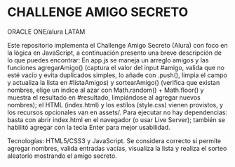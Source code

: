 # CHALLENGE AMIGO SECRETO
ORACLE ONE/alura LATAM

Este repositorio implementa el Challenge Amigo Secreto (Alura) con foco en la lógica en JavaScript, a continuación presento una breve descripción de lo que puedes encontrar:
En app.js se maneja un arreglo amigos y las funciones agregarAmigo() (captura el valor del input #amigo, valida que no esté vacío y evita duplicados simples, lo añade con .push(), limpia el campo y actualiza la lista en #listaAmigos) y sortearAmigo() (verifica que existan nombres, elige un índice al azar con Math.random() + Math.floor() y muestra el resultado en #resultado, limpiándose al agregar nuevos nombres); el HTML (index.html) y los estilos (style.css) vienen provistos, y los recursos opcionales van en assets/. Para ejecutar no hay dependencias: basta con abrir index.html en el navegador (o usar Live Server); también se habilitó agregar con la tecla Enter para mejor usabilidad. 

Tecnologías: HTML5/CSS3 y JavaScript. Se considera correcto si permite agregar nombres, valida entradas vacías, visualiza la lista y realiza el sorteo aleatorio mostrando el amigo secreto.
